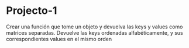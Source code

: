 # Projecto-1
Crear una función que tome un objeto y devuelva las keys y values como matrices separadas. Devuelve las keys ordenadas alfabéticamente, y sus correspondientes values en el mismo orden
